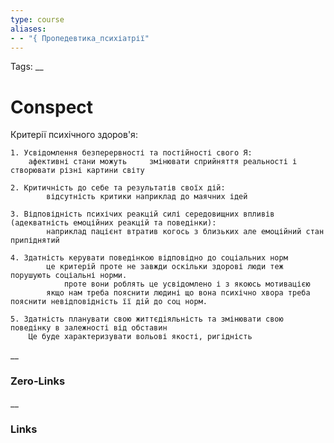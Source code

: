 ```yaml
---
type: course
aliases: 
- - "{ Пропедевтика_психіатрії"
---
```

Tags: 
__
# Conspect

Критерії психічного здоров'я:

	1. Усвідомлення безперервності та постійності свого Я:
		афективні стани можуть     змінювати сприйняття реальності і створювати різні картини світу
		
	2. Критичність до себе та результатів своїх дій:
			відсутність критики наприклад до маячних ідей
	
	3. Відповідність психічих реакцій силі середовищних впливів (адекватність емоційних реакцій та поведінки):
			наприклад пацієнт втратив когось з близьких але емоційний стан припіднятий
			
	4. Здатність керувати поведінкою відповідно до соціальних норм
			це критерій проте не завжди оскільки здорові люди теж порушують соціальні норми.
				проте вони роблять це усвідомлено і з якоюсь мотивацією
			якщо нам треба пояснити людині що вона психічно хвора треба пояснити невідповідність її дій до соц норм.
			
	5. Здатність планувати свою життєдіяльність та змінювати свою поведінку в залежності від обставин
		Це буде характеризувати вольові якості, ригідність
__
### Zero-Links

__
### Links

